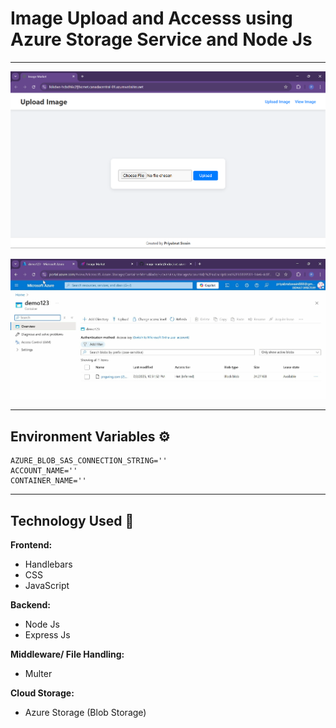 # Image Upload and Accesss using Azure Storage Service and Node Js

---
![Alt text](https://github.com/priyabrat8/image-market/blob/azure-blob-storage/demo1.png?raw=true "Demo")

![Alt text](https://github.com/priyabrat8/image-market/blob/azure-blob-storage/demo3.png?raw=true "Demo")

---

## Environment Variables ⚙️
```
AZURE_BLOB_SAS_CONNECTION_STRING=''
ACCOUNT_NAME=''
CONTAINER_NAME=''
```
---

## Technology Used 🚀

**Frontend:**
- Handlebars
- CSS
- JavaScript

**Backend:**
- Node Js
- Express Js

**Middleware/ File Handling:**
- Multer

**Cloud Storage:**
- Azure Storage (Blob Storage)

